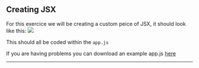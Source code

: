 ## Creating JSX

For this exercice we will be creating a custom peice of JSX, it should look like this: 
<img src="/react-course/img/lesson/exercice-jsx.png">

This should all be coded within the `app.js`

If you are having problems you can download an example app.js [here](/react-course/img/downloads/exercices/exercice-1/app.js)

---
